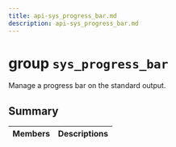 ```yaml
---
title: api-sys_progress_bar.md
description: api-sys_progress_bar.md
---
```

# group `sys_progress_bar` 

Manage a progress bar on the standard output.

## Summary

 Members                        | Descriptions                                
--------------------------------|---------------------------------------------

